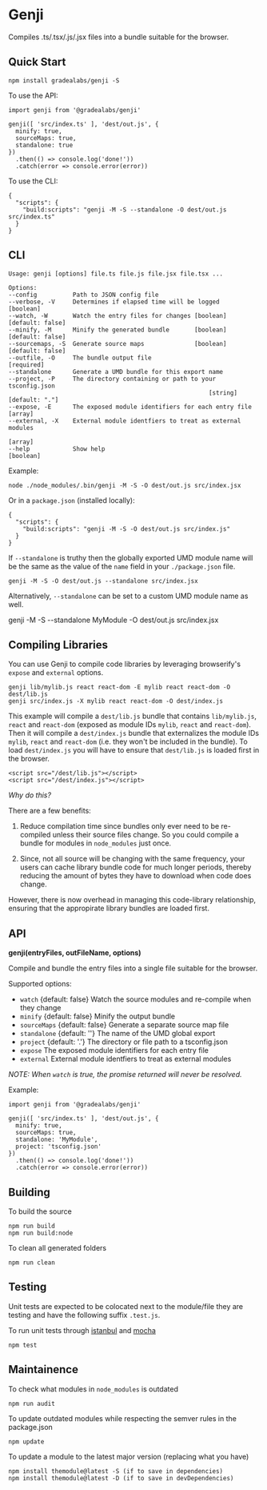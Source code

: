 # Genji

Compiles .ts/.tsx/.js/.jsx files into a bundle suitable for the browser.

## Quick Start

    npm install gradealabs/genji -S

To use the API:

    import genji from '@gradealabs/genji'

    genji([ 'src/index.ts' ], 'dest/out.js', {
      minify: true,
      sourceMaps: true,
      standalone: true
    })
      .then(() => console.log('done!'))
      .catch(error => console.error(error))

To use the CLI:

    {
      "scripts": {
        "build:scripts": "genji -M -S --standalone -O dest/out.js src/index.ts"
      }
    }

## CLI

    Usage: genji [options] file.ts file.js file.jsx file.tsx ...

    Options:
    --config          Path to JSON config file
    --verbose, -V     Determines if elapsed time will be logged          [boolean]
    --watch, -W       Watch the entry files for changes [boolean] [default: false]
    --minify, -M      Minify the generated bundle       [boolean] [default: false]
    --sourcemaps, -S  Generate source maps              [boolean] [default: false]
    --outfile, -O     The bundle output file                            [required]
    --standalone      Generate a UMD bundle for this export name
    --project, -P     The directory containing or path to your tsconfig.json
                                                            [string] [default: "."]
    --expose, -E      The exposed module identifiers for each entry file   [array]
    --external, -X    External module identfiers to treat as external modules
                                                                            [array]
    --help            Show help                                          [boolean]

Example:

    node ./node_modules/.bin/genji -M -S -O dest/out.js src/index.jsx

Or in a `package.json` (installed locally):

    {
      "scripts": {
        "build:scripts": "genji -M -S -O dest/out.js src/index.js"
      }
    }

If `--standalone` is truthy then the globally exported UMD module name will be
the same as the value of the `name` field in your `./package.json` file.

    genji -M -S -O dest/out.js --standalone src/index.jsx

Alternatively, `--standalone` can be set to a custom UMD module name as well.

genji -M -S --standalone MyModule -O dest/out.js src/index.jsx

## Compiling Libraries

You can use Genji to compile code libraries by leveraging browserify's `expose`
and `external` options.

    genji lib/mylib.js react react-dom -E mylib react react-dom -O dest/lib.js
    genji src/index.js -X mylib react react-dom -O dest/index.js

This example will compile a `dest/lib.js` bundle that contains `lib/mylib.js`,
`react` and `react-dom` (exposed as module IDs `mylib`, `react` and `react-dom`).
Then it will compile a `dest/index.js` bundle that externalizes the module IDs
`mylib`, `react` and `react-dom` (i.e. they won't be included in the bundle). To
load `dest/index.js` you will have to ensure that `dest/lib.js` is loaded first
in the browser.

    <script src="/dest/lib.js"></script>
    <script src="/dest/index.js"></script>

*Why do this?*

There are a few benefits:

1) Reduce compilation time since bundles only ever need to be re-compiled unless
   their source files change. So you could compile a bundle for modules in
   `node_modules` just once.

2) Since, not all source will be changing with the same frequency, your users
   can cache library bundle code for much longer periods, thereby reducing the
   amount of bytes they have to download when code does change.

However, there is now overhead in managing this code-library relationship,
ensuring that the appropirate library bundles are loaded first.

## API

**genji(entryFiles, outFileName, options)**

Compile and bundle the entry files into a single file suitable for the browser.

Supported options:

- `watch` {default: false} Watch the source modules and re-compile when they change
- `minify` {default: false} Minify the output bundle
- `sourceMaps` {default: false} Generate a separate source map file
- `standalone` {default: ''} The name of the UMD global export
- `project` {default: '.'} The directory or file path to a tsconfig.json
- `expose` The exposed module identifiers for each entry file
- `external` External module identfiers to treat as external modules

*NOTE: When `watch` is true, the promise returned will never be resolved.*

Example:

    import genji from '@gradealabs/genji'

    genji([ 'src/index.ts' ], 'dest/out.js', {
      minify: true,
      sourceMaps: true,
      standalone: 'MyModule',
      project: 'tsconfig.json'
    })
      .then(() => console.log('done!'))
      .catch(error => console.error(error))

## Building

To build the source

    npm run build
    npm run build:node

To clean all generated folders

    npm run clean

## Testing

Unit tests are expected to be colocated next to the module/file they are testing
and have the following suffix `.test.js`.

To run unit tests through [istanbul](https://istanbul.js.org/) and
[mocha](http://mochajs.org/)

    npm test

## Maintainence

To check what modules in `node_modules` is outdated

    npm run audit

To update outdated modules while respecting the semver rules in the package.json

    npm update

To update a module to the latest major version (replacing what you have)

    npm install themodule@latest -S (if to save in dependencies)
    npm install themodule@latest -D (if to save in devDependencies)
